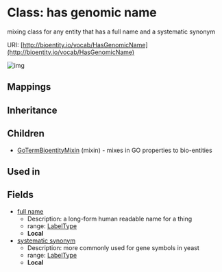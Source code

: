 # Class: has genomic name


mixing class for any entity that has a full name and a systematic synonym

URI: [http://bioentity.io/vocab/HasGenomicName](http://bioentity.io/vocab/HasGenomicName)

![img](http://yuml.me/diagram/nofunky;dir:TB/class/\[GoTermBioentityMixin]uses%20-.->\[HasGenomicName|full_name:label_type%20%3F;systematic_synonym:label_type%20%3F])
## Mappings

## Inheritance

## Children

 * [GoTermBioentityMixin](GoTermBioentityMixin.md) (mixin)  - mixes in GO properties to bio-entities
## Used in

## Fields

 * [full name](full_name.md)
    * Description: a long-form human readable name for a thing
    * range: [LabelType](LabelType.md)
    * __Local__
 * [systematic synonym](systematic_synonym.md)
    * Description: more commonly used for gene symbols in yeast
    * range: [LabelType](LabelType.md)
    * __Local__
